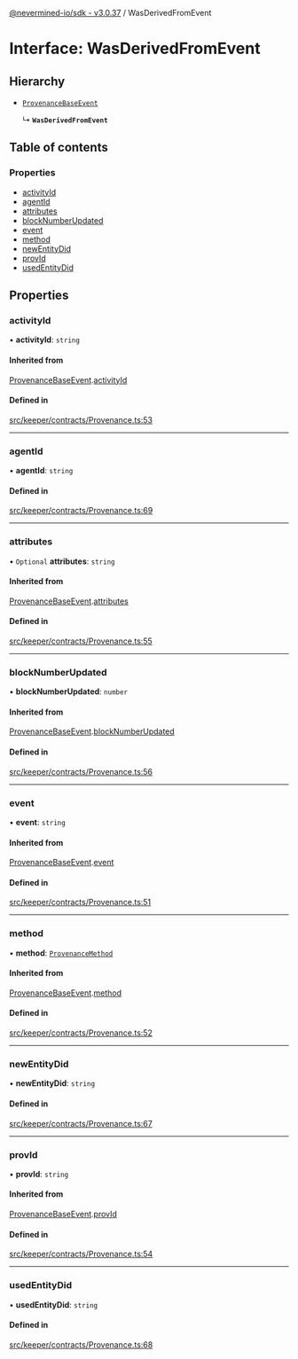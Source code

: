 [@nevermined-io/sdk - v3.0.37](../code-reference.md) / WasDerivedFromEvent

# Interface: WasDerivedFromEvent

## Hierarchy

- [`ProvenanceBaseEvent`](ProvenanceBaseEvent.md)

  ↳ **`WasDerivedFromEvent`**

## Table of contents

### Properties

- [activityId](WasDerivedFromEvent.md#activityid)
- [agentId](WasDerivedFromEvent.md#agentid)
- [attributes](WasDerivedFromEvent.md#attributes)
- [blockNumberUpdated](WasDerivedFromEvent.md#blocknumberupdated)
- [event](WasDerivedFromEvent.md#event)
- [method](WasDerivedFromEvent.md#method)
- [newEntityDid](WasDerivedFromEvent.md#newentitydid)
- [provId](WasDerivedFromEvent.md#provid)
- [usedEntityDid](WasDerivedFromEvent.md#usedentitydid)

## Properties

### activityId

• **activityId**: `string`

#### Inherited from

[ProvenanceBaseEvent](ProvenanceBaseEvent.md).[activityId](ProvenanceBaseEvent.md#activityid)

#### Defined in

[src/keeper/contracts/Provenance.ts:53](https://github.com/nevermined-io/sdk-js/blob/414db5fba135665acbeecfc29b3292c8e9044af7/src/keeper/contracts/Provenance.ts#L53)

---

### agentId

• **agentId**: `string`

#### Defined in

[src/keeper/contracts/Provenance.ts:69](https://github.com/nevermined-io/sdk-js/blob/414db5fba135665acbeecfc29b3292c8e9044af7/src/keeper/contracts/Provenance.ts#L69)

---

### attributes

• `Optional` **attributes**: `string`

#### Inherited from

[ProvenanceBaseEvent](ProvenanceBaseEvent.md).[attributes](ProvenanceBaseEvent.md#attributes)

#### Defined in

[src/keeper/contracts/Provenance.ts:55](https://github.com/nevermined-io/sdk-js/blob/414db5fba135665acbeecfc29b3292c8e9044af7/src/keeper/contracts/Provenance.ts#L55)

---

### blockNumberUpdated

• **blockNumberUpdated**: `number`

#### Inherited from

[ProvenanceBaseEvent](ProvenanceBaseEvent.md).[blockNumberUpdated](ProvenanceBaseEvent.md#blocknumberupdated)

#### Defined in

[src/keeper/contracts/Provenance.ts:56](https://github.com/nevermined-io/sdk-js/blob/414db5fba135665acbeecfc29b3292c8e9044af7/src/keeper/contracts/Provenance.ts#L56)

---

### event

• **event**: `string`

#### Inherited from

[ProvenanceBaseEvent](ProvenanceBaseEvent.md).[event](ProvenanceBaseEvent.md#event)

#### Defined in

[src/keeper/contracts/Provenance.ts:51](https://github.com/nevermined-io/sdk-js/blob/414db5fba135665acbeecfc29b3292c8e9044af7/src/keeper/contracts/Provenance.ts#L51)

---

### method

• **method**: [`ProvenanceMethod`](../enums/ProvenanceMethod.md)

#### Inherited from

[ProvenanceBaseEvent](ProvenanceBaseEvent.md).[method](ProvenanceBaseEvent.md#method)

#### Defined in

[src/keeper/contracts/Provenance.ts:52](https://github.com/nevermined-io/sdk-js/blob/414db5fba135665acbeecfc29b3292c8e9044af7/src/keeper/contracts/Provenance.ts#L52)

---

### newEntityDid

• **newEntityDid**: `string`

#### Defined in

[src/keeper/contracts/Provenance.ts:67](https://github.com/nevermined-io/sdk-js/blob/414db5fba135665acbeecfc29b3292c8e9044af7/src/keeper/contracts/Provenance.ts#L67)

---

### provId

• **provId**: `string`

#### Inherited from

[ProvenanceBaseEvent](ProvenanceBaseEvent.md).[provId](ProvenanceBaseEvent.md#provid)

#### Defined in

[src/keeper/contracts/Provenance.ts:54](https://github.com/nevermined-io/sdk-js/blob/414db5fba135665acbeecfc29b3292c8e9044af7/src/keeper/contracts/Provenance.ts#L54)

---

### usedEntityDid

• **usedEntityDid**: `string`

#### Defined in

[src/keeper/contracts/Provenance.ts:68](https://github.com/nevermined-io/sdk-js/blob/414db5fba135665acbeecfc29b3292c8e9044af7/src/keeper/contracts/Provenance.ts#L68)
